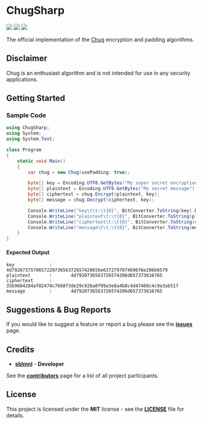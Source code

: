 # ChugSharp

[![](https://img.shields.io/github/license/sblmnl/ChugSharp?color=red&style=flat-square)](LICENSE)
[![](https://img.shields.io/github/workflow/status/sblmnl/ChugSharp/.NET?style=flat-square)](https://github.com/sblmnl/ChugSharp/actions/workflows/dotnet.yml)
[![](https://img.shields.io/github/v/release/sblmnl/ChugSharp?color=lightgray&style=flat-square)](https://github.com/sblmnl/ChugSharp/releases)

The official implementation of the [Chug](https://github.com/sblmnl/chug) encryption and padding algorithms.

## Disclaimer

Chug is an enthusiast algorithm and is not intended for use in any security applications.

## Getting Started

### Sample Code

```csharp
using ChugSharp;
using System;
using System.Text;

class Program
{
    static void Main()
    {
        var chug = new Chug(usePadding: true);

        byte[] key = Encoding.UTF8.GetBytes("My super secret encryption key");
        byte[] plaintext = Encoding.UTF8.GetBytes("My secret message");
        byte[] ciphertext = chug.Encrypt(plaintext, key);
        byte[] message = chug.Decrypt(ciphertext, key);

        Console.WriteLine("key\t\t:\t{0}", BitConverter.ToString(key).Replace("-", "").ToLower());
        Console.WriteLine("plaintext\t:\t{0}", BitConverter.ToString(plaintext).Replace("-", "").ToLower());
        Console.WriteLine("ciphertext\t:\t{0}", BitConverter.ToString(ciphertext).Replace("-", "").ToLower());
        Console.WriteLine("message\t\t:\t{0}", BitConverter.ToString(message).Replace("-", "").ToLower());
    }
}
```

#### Expected Output

```
key             :       4d792073757065722073656372657420656e6372797074696f6e206b6579
plaintext       :       4d7920736563726574206d657373616765
ciphertext      :       35b9604284af02474c7668f3de29c926a0f99a3e8a4b8c4d47468c4c9a3ab517
message         :       4d7920736563726574206d657373616765
```

## Suggestions & Bug Reports

If you would like to suggest a feature or report a bug please see the [**issues**](https://github.com/sblmnl/ChugSharp/issues) page.

## Credits

* [**sblmnl**](https://github.com/sblmnl) - **Developer**

See the [**contributors**](https://github.com/sblmnl/ChugSharp/contributors) page for a list of all project participants.

## License

This project is licensed under the **MIT** license - see the [**LICENSE**](LICENSE) file for details.
